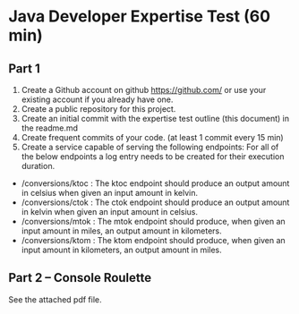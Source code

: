 # Java Developer Expertise Test (60 min)

## Part 1
1. Create a Github account on github https://github.com/ or use your existing account if you
already have one.
2. Create a public repository for this project.
3. Create an initial commit with the expertise test outline (this document) in the readme.md
4. Create frequent commits of your code. (at least 1 commit every 15 min)
5. Create a service capable of serving the following endpoints:
For all of the below endpoints a log entry needs to be created for their execution duration.

- /conversions/ktoc :
The ktoc endpoint should produce an output amount in celsius when given an input amount
in kelvin.
- /conversions/ctok : 
The ctok endpoint should produce an output amount in kelvin when given an input amount in
celsius.
- /conversions/mtok : 
The mtok endpoint should produce, when given an input amount in miles, an output amount
in kilometers.
- /conversions/ktom : 
The ktom endpoint should produce, when given an input amount in kilometers, an output
amount in miles.

## Part 2 – Console Roulette
See the attached pdf file.